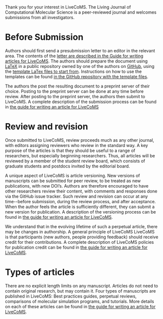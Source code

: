 Thank you for your interest in LiveCoMS. 
The Living Journal of Computational Molecular Science is a peer-reviewed journal and welcomes submissions from all investigators. 

# Before Submission

Authors should first send a presubmission letter to an editor in the relevant area. 
The contents of the  [letter are described in the Guide for writing articles for LiveCoMS](https://livecomsjournal.github.io/).
The authors should prepare the document using [LaTeX](https://www.latex-project.org/) in a public repository owned by one of the authors on [GitHub](http://wwww.github.com), using the [template LaTex files to start from](http://www.github.com/livecoms/author_templates).
Instructions on how to use the templates can be found [in the GitHub repository with the template files](http://www.github.com/livecoms/author_templates).

The authors the post the resulting document to a preprint server of their choice. 
Posting to the preprint server can be done at any time before review. 
After posting to the preprint server, the authors then submit to LiveCoMS. 
A complete description of the submission process can be found in [the guide for writing an article for LiveCoMS](https://livecomsjournal.github.io/)

# Review and revision

Once submitted to LiveCoMS, review proceeds much as any other journal, with editors assigning reviewers who review in the standard way. 
A key purpose of the articles is that they should be useful to a range of researchers, but especially beginning researchers. 
Thus, all articles will be reviewed by a member of the student review board, which consists of graduate students and postdocs invited by the editorial board. 

A unique aspect of LiveCoMS is article versioning. 
New versions of manuscripts can be submitted for peer review, to be treated as new publications, with new DOI’s. 
Authors are therefore encouraged to have other researchers review their content, with comments and responses done via the GitHub issue tracker. 
Such review and revision can occur at any time--before submission, during the review process, and after acceptance. 
When the author feels the article is sufficiently different, they can submit a new version for publication. 
A description of the versioning process can be found in [the guide for writing an article for LiveCoMS](https://livecomsjournal.github.io/).  

We understand that in the evolving lifetime of such a perpetual article, there may be changes in authorship. 
A general principle of LiveCoMS LiveCoMS is that participants (new authors, people providing feedback) should receive credit for their contributions. 
A complete description of LiveCoMS policies for publication credit can be found in [the guide for writing an article for LiveCoMS](https://livecomsjournal.github.io/). 

# Types of articles

There are no explicit length limits on any manuscript. 
Articles do not need to contain original research, but may contain it. 
Four types of manuscripts are published in LiveCoMS: Best practices guides, perpetual reviews, comparisons of molecular simulation programs, and tutorials. 
More details on each of these articles can be found  in [the guide for writing an article for LiveCoMS](https://livecomsjournal.github.io/).


